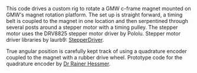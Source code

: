 This code drives a custom rig to rotate a GMW c-frame magnet mounted on GMW's magnet rotation platform. The set up is straight forward, a timing belt is coupled to the magnet in one location and then serpentined through several posts around a stepper motor with a timing pulley. The stepper motor uses the DRV8825 stepper motor driver by Pololu. Stepper motor driver libraries by laurb9: <a href="https://github.com/laurb9/StepperDriver">StepperDriver</a>.

True angular position is carefully kept track of using a quadrature encoder coupled to the magnet with a rubber drive wheel. Prototype code for the quadrature encoder by <a href="http://www.hessmer.org/blog/2011/01/30/quadrature-encoder-too-fast-for-arduino-with-solution/">Dr Rainer Hessmer</a>.

